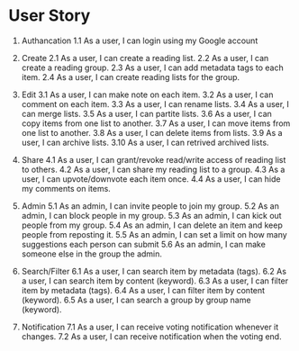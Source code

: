 # User Story

1. Authancation
  1.1 As a user, I can login using my Google account

2. Create
  2.1 As a user, I can create a reading list.
  2.2 As a user, I can create a reading group.
  2.3 As a user, I can add metadata tags to each item.
  2.4 As a user, I can create reading lists for the group.

3. Edit
  3.1 As a user, I can make note on each item.
  3.2 As a user, I can comment on each item.
  3.3 As a user, I can rename lists.
  3.4 As a user, I can merge lists.
  3.5 As a user, I can partite lists.
  3.6 As a user, I can copy items from one list to another.
  3.7 As a user, I can move items from one list to another.
  3.8 As a user, I can delete items from lists.
  3.9 As a user, I can archive lists.
  3.10 As a user, I can retrived archived lists.

4. Share
  4.1 As a user, I can grant/revoke read/write access of reading list to others.
  4.2 As a user, I can share my reading list to a group.
  4.3 As a user, I can upvote/downvote each item once.
  4.4 As a user, I can hide my comments on items.

5. Admin
  5.1 As an admin, I can invite people to join my group.
  5.2 As an admin, I can block people in my group.
  5.3 As an admin, I can kick out people from my group.
  5.4 As an admin, I can delete an item and keep people from reposting it.
  5.5 As an admin, I can set a limit on how many suggestions each person can submit
  5.6 As an admin, I can make someone else in the group the admin.

6. Search/Filter
  6.1 As a user, I can search item by metadata (tags).
  6.2 As a user, I can search item by content (keyword).
  6.3 As a user, I can filter item by metadata (tags).
  6.4 As a user, I can filter item by content (keyword).
  6.5 As a user, I can search a group by group name (keyword).

7. Notification
  7.1 As a user, I can receive voting notification whenever it changes.
  7.2 As a user, I can receive notification when the voting end.


